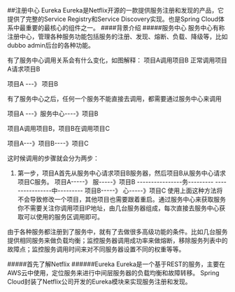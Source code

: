 ##注册中心 Eureka
Eureka是Netflix开源的一款提供服务注册和发现的产品，它提供了完整的Service Registry和Service Discovery实现。也是Spring Cloud体系中最重要的最核心的组件之一。
####背景介绍
#####服务中心
服务中心有称注册中心，管理各种服务功能包括服务的注册、发现、熔断、负载、降级等，比如dubbo admin后台的各种功能。

有了服务中心调用关系会有什么变化，如图解释：
项目A调用项目B
正常调用项目A请求项目B

项目A ---》  项目B

有了服务中心之后，任何一个服务不能直接去调用，都需要通过服务中心来调用
 
项目A ---》服务中心----》项目B

项目A调用项目B，项目B在调用项目C

项目A---》项目B----》项目C

这时候调用的步骤就会分为两步：
1. 第一步，项目A首先从服务中心请求项目B服务器，然后项目B从服务中心请求项目C服务。
项目A-----》  服-----》项目B
  ----------------务---------
  ----------------中---------
项目B-----》 心-----》项目C
使用上面这种方法将不会导致修改一个项目，其他项目也需要跟着重启。通过服务中心来获取服务你不需要关注你调用项目IP地址，由几台服务器组成，每次直接去服务中心获取可以使用的服务区调用即可。

由于各种服务都注册到了服务中，就有了去做很多高级功能的条件。比如几台服务提供相同服务来做负载均衡；监控服务器调用成功率来做熔断，移除服务列表中的故障点；监控服务调用时间来对不同服务器设置不同的权重等等。

#####首先了解Netflix
######Eureka
Eureka是一个基于REST的服务，主要在AWS云中使用，定位服务来进行中间层服务器的负载均衡和故障转移。
Spring Cloud封装了Netflix公司开发的Eureka模块来实现服务注册和发现。